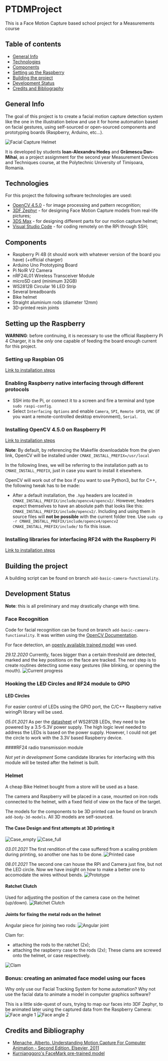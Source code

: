 # PTDMProject
This is a Face Motion Capture based school project for a Measurements course
## Table of contents
* [General Info](#general-info)
* [Technologies](#technologies)
* [Components](#components)
* [Setting up the Raspberry](#setting-up-the-raspberry)
* [Building the project](#building-the-project)
* [Development Status](#development-status)
* [Credits and Bibliography](#credits-and-bibliography)

## General Info
The goal of this project is to create a facial motion capture detection system like the one in the illustration below and use it for home automation based on facial gestures, using self-sourced or open-sourced components and prototyping boards (Raspberry, Arduino, etc...).

![Facial Capture Helmet](https://www.norpix.com/applications/images/face-camera-helmet.jpg)

It is developed by students **Ioan-Alexandru Hedeș** and **Grămescu Dan-Mihai**, as a project assignment for the second year Measurement Devices and Techniques course, at the Polytechnic University of Timișoara, Romania.

## Technologies
For this project the following software technologies are used:

* [OpenCV 4.5.0](https://opencv.org/) - for image processing and pattern recognition;
* [3DF Zephyr](https://www.3dflow.net/3df-zephyr-photogrammetry-software/) - for designing Face Motion Capture models from real-life pictures;
* [3DS Max](https://www.autodesk.com/products/3ds-max/overview?support=ADVANCED&plc=3DSMAX&term=1-YEAR&quantity=1) - for designing different parts for our motion capture helmet;
* [Visual Studio Code](https://code.visualstudio.com/) - for coding remotely on the RPi through SSH;

## Components
* Raspberry Pi 4B (it should work with whatever version of the board you have) (+official charger)
* Arduino Uno Prototyping Board
* Pi NoIR V2 Camera
* nRF24L01 Wireless Transceiver Module
* microSD card (minimum 32GB)
* WS2812B Circular 16 LED Strip
* Several breadboards
* Bike helmet
* Straight aluminium rods (diameter 12mm)
* 3D-printed resin joints

## Setting up the Raspberry

**WARNING**: before continuing, it is necessary to use the official Raspberry Pi 4 Charger, it is the *only* one capable of feeding the board enough current for this project.

### Setting up Raspbian OS
[Link to installation steps](https://www.raspberrypi.org/documentation/installation/installing-images/)

### Enabling Raspberry native interfacing through different protocols
* SSH into the Pi, or connect it to a screen and fire a terminal and type ```sudo raspi-config```.
* Select ```Interfacing Options``` and enable ```Camera```, ```SPI```, ```Remote GPIO```, ```VNC``` (if you want a remote-controlled desktop environment), ```Serial```.


### Installing OpenCV 4.5.0 on Raspberry PI
[Link to installation steps](https://qengineering.eu/install-opencv-4.1-on-raspberry-pi-4.html)

**Note**: By default, by referencing the Makefile downloadable from the given link, OpenCV will be installed under
```CMAKE_INSTALL_PREFIX=/usr/local```

In the following lines, we will be referring to the installation path as to ```CMAKE_INSTALL_PREFIX```, just in case you want to install it elsewhere.

OpenCV will work out of the box if you want to use Python3, but for C++, the following tweak has to be made:
* After a default installation, the ```.hpp``` headers are located in ```CMAKE_INSTALL_PREFIX/include/opencv4/opencv2/```.
However, headers expect themselves to have an absolute path that looks like this: ```CMAKE_INSTALL_PREFIX/include/opencv2/```. Including and using them in source files will **not be possible** with the current folder tree. 
Use ```sudo cp -r CMAKE_INSTALL_PREFIX/include/opencv4/opencv2 CMAKE_INSTALL_PREFIX/include/``` to fix this issue.

### Installing libraries for interfacing RF24 with the Raspberry Pi
[Link to installation steps](https://www.hackster.io/wirekraken/connecting-an-nrf24l01-to-raspberry-pi-9c0a57)

## Building the project
A building script can be found on branch ```add-basic-camera-functionality```.

## Development Status

**Note**: this is all preliminary and may drastically change with time.

### Face Recognition
Code for facial recognition can be found on branch ```add-basic-camera-functionality```.
It was written using the [OpenCV Documentation](https://docs.opencv.org/).

For face detection, an [openly available trained model](https://raw.githubusercontent.com/kurnianggoro/GSOC2017/master/data/lbfmodel.yaml) was used.


*29.12.2020* Currently, faces bigger than a certain threshold are detected, marked and the key positions on the face are tracked.
The next step is to create routines detecting some easy gestures (like blinking, or opening the mouth).
![Current progress](https://scontent.fsbz1-2.fna.fbcdn.net/v/t1.15752-9/133664750_1670144359823310_7777849030707191115_n.png?_nc_cat=100&ccb=2&_nc_sid=ae9488&_nc_ohc=h3VOXYiQByIAX9jmZlh&_nc_ht=scontent.fsbz1-2.fna&oh=6b05c37584147d4b1e4903a0dcc8b1b2&oe=601A7B2D)

### Hooking the LED Circles and RF24 module to GPIO
#### LED Circles

For easier control of LEDs using the GPIO port, the C/C++ Raspberry native wiringPi library will be used.

*05.01.2021* As per the [datasheet](https://cdn-shop.adafruit.com/datasheets/WS2812B.pdf) of  WS2812B LEDs, they need to be powered by a 3.5-5.3V power supply. The high logic level needed to address the LEDs is based on the power supply. However, I could not get the circle to work with the 3.3V based Raspberry device.  

####RF24 radio transmission module

*Not yet in development*
Some candidate libraries for interfacing with this module will be tested after the helmet is built.

### Helmet
A cheap Bike Helmet bought from a store will be used as a base.

The camera and Raspberry will be placed in a case, mounted on iron rods connected to the helmet, with a fixed field of view on the face of the target.

The models for the components to be 3D printed can be found on branch ```add-body-3d-models```. All 3D models are self-sourced.

#### The Case Design and first attempts at 3D printing it
![Case_empty](https://cdn.discordapp.com/attachments/177419077688623104/796116953165070426/unknown.png)
![Case_full](https://cdn.discordapp.com/attachments/177419077688623104/796117099603820574/unknown.png)

*03.01.2021* The first rendition of the case suffered from a scaling problem during printing, so another one has to be done.
![Printed case](https://scontent.fsbz1-1.fna.fbcdn.net/v/t1.15752-9/135365838_3436042619953274_2375842809621320780_n.jpg?_nc_cat=106&ccb=2&_nc_sid=ae9488&_nc_ohc=xp0wdlD0JyEAX_awq9x&_nc_ht=scontent.fsbz1-1.fna&oh=b3369a8c6b3ff536a1cd384b4690f640&oe=60199E13)

*08.01.2021* The second one can house the RPi and Camera just fine, but not the LED circle. Now we have insight on how to make a better one to accomodate the wires without bends.
![Prototype](https://scontent.fsbz1-2.fna.fbcdn.net/v/t1.15752-9/136663733_247118643483240_4503122424718875494_n.jpg?_nc_cat=100&ccb=2&_nc_sid=ae9488&_nc_ohc=7jSSF-qAjYAAX8TBgqX&_nc_ht=scontent.fsbz1-2.fna&oh=9e15d24b37f87782322d6e45c3a5905c&oe=601D636F)

#### Ratchet Clutch 
Used for adjusting the position of the camera case on the helmet (up/down).
![Ratchet Clutch](https://cdn.discordapp.com/attachments/177419077688623104/797201097449406514/unknown.png)

#### Joints for fixing the metal rods on the helmet
Angular piece for joining two rods:
![Angular joint](https://cdn.discordapp.com/attachments/177419077688623104/796131425077821510/unknown.png)


Clam for:
* attaching the rods to the ratchet (2x);
* attaching the raspberry case to the rods (2x);
These clams are screwed onto the helmet, or case respectively.

![Clam](https://cdn.discordapp.com/attachments/177419077688623104/796132164999053312/unknown.png)

### Bonus: creating an animated face model using our faces
Why only use our Facial Tracking System for home automation? Why not use the facial data to animate a model in computer graphics software?

This is a little side-quest of ours, trying to map our faces into 3DF Zephyr, to be animated later using the captured data from the Raspberry Camera:
![Face angle 1](https://cdn.discordapp.com/attachments/177419077688623104/796115778133950464/unknown.png)
![Face angle 2](https://cdn.discordapp.com/attachments/177419077688623104/796115847546273802/unknown.png)

## Credits and Bibliography
* [Menache, Alberto. Understanding Motion Capture For Computer Animation - Second Edition. Elsevier, 2011](https://www.elsevier.com/books/understanding-motion-capture-for-computer-animation/menache/978-0-12-381496-8)
* [Kurnianggoro's FaceMark pre-trained model](https://raw.githubusercontent.com/kurnianggoro/GSOC2017/master/data/lbfmodel.yaml)
